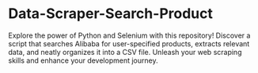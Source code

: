# Data-Scraper-Search-Product
Explore the power of Python and Selenium with this repository! Discover a script that searches Alibaba for user-specified products, extracts relevant data, and neatly organizes it into a CSV file. Unleash your web scraping skills and enhance your development journey.

